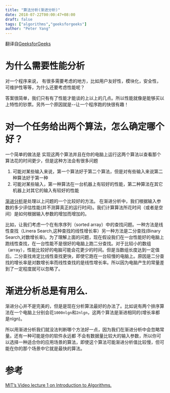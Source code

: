 ```yaml
---
title: "算法分析(渐进分析)"
date: 2018-07-22T00:00:47+08:00
draft: false
tags: ["algorithms","geeksforgeeks"]
author: "Peter Yang"
---
```


翻译自[GeeksforGeeks](https://www.geeksforgeeks.org/analysis-of-algorithms-set-1-asymptotic-analysis/)


# 为什么需要性能分析
对一个程序来说， 有很多需要考虑的地方，比如用户友好性，模块化，安全性，可维护性等等，为什么还要考虑性能呢？

答案很简单，我们只有有了性能才能谈的上以上的几点。所以性能就像是能够买以上特性的钞票。另外一个原因就是--让一个程序跑的快很有趣！

# 对一个任务给出两个算法，怎么确定哪个好？

一个简单的做法是 实现这两个算法并且在你的电脑上运行这两个算法以查看那个算法花的时间更少，但是这种方法会有很多问题

1. 可能对某些输入来说，第一个算法好于第二个算法，但是对有些输入来说第二种算法好于第一种
2. 可能对某些输入，第一种算法在一台机器上有较好的性能，第二种算法在其它机器上对其它的输入有较好的性能

[渐进分析](http://en.wikipedia.org/wiki/Asymptotic_analysis)是处理以上问题的一个比较好的方法。
在渐进分析中，我们根据输入参数的多少评估性能(并不测算真正的运行时间)。我们计算算法所花时间（或者是空间）是如何根据输入参数的增加而增加的。

比如，让我们考虑一个在有序序列（sorted array）中的查找问题。一种方法是线性查找（Linera Search,这种查找的线性增长率）另一种方法是二分查找(Binary Search,对数增长率)。为了理解上面的问题，现在假设我们在一台性能好的电脑上跑线性查找，在一台性能不是很好的电脑上跑二分查找。对于比较小的数组（array），性能比较好的电脑可能会花更少的时间。但是当数组长度达到一定值后。二分查找肯定比线性查找更快，即使它跑在一台较慢的电脑上。原因是二分查找的增长率是对数增长率而线性查找的是线性增长率。所以因为电脑产生的常量差到了一定程度就可以忽略了。

# 渐进分析总是有用么.

渐进分心并不是完美的，但是是现在分析算法最好的办法了。比如说有两个排序算法在一个电脑上分别会花`1000nlgn`和`2nlgn`，这两个算法是渐进相同的(增长率都是nlgn)。

所以用渐进分析我们就没法判断哪个方法好一点，因为我们在渐进分析中会忽略常量。还有一种可能是你的软件永远都 不会有数据量比较大的输入参数，所以你可以选择一种适合你的应用场景的算法，即使这个算法可能渐进分析值比较慢，但可能在你的那个场景中它就是最快的算法。

# 参考
[MIT’s Video lecture 1 on Introduction to Algorithms.](http://www.youtube.com/watch?v=JPyuH4qXLZ0)


